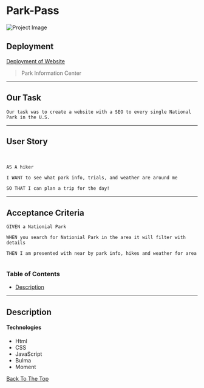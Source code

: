 # Park-Pass

![Project Image](./Assets/img/park-pass.gif)


## Deployment

[Deployment of Website](https://gokublue007.github.io/Park-Pass/)

> Park Information Center

--- 
## Our Task

```
Our task was to create a website with a SEO to every single National Park in the U.S. 

```

---

## User Story
 
```
AS A hiker

I WANT to see what park info, trials, and weather are around me 

SO THAT I can plan a trip for the day!

```

---
## Acceptance Criteria

```
GIVEN a Nationial Park

WHEN you search for Nationial Park in the area it will filter with details 

THEN I am presented with near by park info, hikes and weather for area


```

### Table of Contents

- [Description](#description)

---

## Description


#### Technologies

- Html
- CSS
- JavaScript
- Bulma
- Moment

[Back To The Top](#read-me-template)
